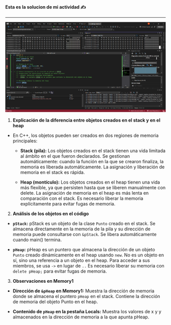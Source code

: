 
#### Esta es la solucion de mi actividad ✍️
---
![image](../../../../assets/Actividad3.8.png)

1. **Explicación de la diferencia entre objetos creados en el stack y en el heap**

- En C++, los objetos pueden ser creados en dos regiones de memoria principales:

    - **Stack (pila):**
        Los objetos creados en el stack tienen una vida limitada al ámbito en el que fueron declarados.
        Se gestionan automáticamente: cuando la función en la que se crearon finaliza, la memoria es liberada automáticamente.
        La asignación y liberación de memoria en el stack es rápida.

    - **Heap (montículo):**
        Los objetos creados en el heap tienen una vida más flexible, ya que persisten hasta que se liberen manualmente con delete.
        La asignación de memoria en el heap es más lenta en comparación con el stack.
        Es necesario liberar la memoria explícitamente para evitar fugas de memoria.

2. **Análisis de los objetos en el código**

- **`pStack`:**
    pStack es un objeto de la clase `Punto` creado en el stack.
    Se almacena directamente en la memoria de la pila y su dirección de memoria puede consultarse con `&pStack`.
    Se libera automáticamente cuando main() termina.

- **`pHeap`:**
    pHeap es un puntero que almacena la dirección de un objeto `Punto` creado dinámicamente en el heap usando `new`.
    No es un objeto en sí, sino una referencia a un objeto en el heap.
    Para acceder a sus miembros, se usa `->` en lugar de `..`
    Es necesario liberar su memoria con `delete pHeap;` para evitar fugas de memoria.

3. **Observaciones en Memory1**

- **Dirección de `&pHeap` en Memory1:**
    Muestra la dirección de memoria donde se almacena el puntero `pHeap` en el stack.
    Contiene la dirección de memoria del objeto Punto en el heap.

- **Contenido de `pHeap` en la pestaña Locals:**
    Muestra los valores de x y y almacenados en la dirección de memoria a la que apunta pHeap.